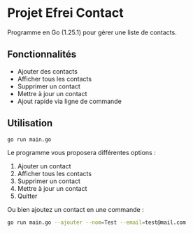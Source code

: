 # Projet Efrei Contact

Programme en Go (1.25.1) pour gérer une liste de contacts.

## Fonctionnalités

- Ajouter des contacts
- Afficher tous les contacts
- Supprimer un contact
- Mettre à jour un contact
- Ajout rapide via ligne de commande

## Utilisation

```bash
go run main.go
```

Le programme vous proposera différentes options :
1. Ajouter un contact
2. Afficher tous les contacts
3. Supprimer un contact
4. Mettre à jour un contact
5. Quitter

Ou bien ajoutez un contact en une commande :

```bash
go run main.go --ajouter --nom=Test --email=test@mail.com
```
